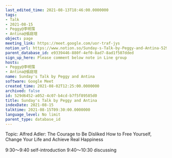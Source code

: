 ```yaml
---
last_edited_time: 2021-08-13T18:46:00.0000000
tags:
- Talk
- 2021-08-15
- Peggy@李明霈
- Antina@張庭瑄
object: page
meeting_link: https://meet.google.com/uor-traf-jys
notion_url: https://www.notion.so/Sunday-s-Talk-by-Peggy-and-Antina-529d6452a0524c07b4cdb7f5f89585d0
parent_database_id: e9339446-880f-4ef0-8ad7-8ad1f507dded
sign_up_here: Please comment below note in Line group
hosts:
- Peggy@李明霈
- Antina@張庭瑄
name: Sunday's Talk by Peggy and Antina
software: Google Meet
created_time: 2021-08-02T12:25:00.0000000
archived: false
id: 529d6452-a052-4c07-b4cd-b7f5f89585d0
title: Sunday's Talk by Peggy and Antina
indexDate: 2021-08-15
talktime: 2021-08-15T09:30:00.0000000
language_level: No limit
parent_type: database_id
---
```


Topic: Alfred Adler: The Courage to Be Disliked
How to Free Yourself, Change Your Life and Achieve Real Happiness

9:30～9:40 self-introduction
9:40～10:30 discussing


